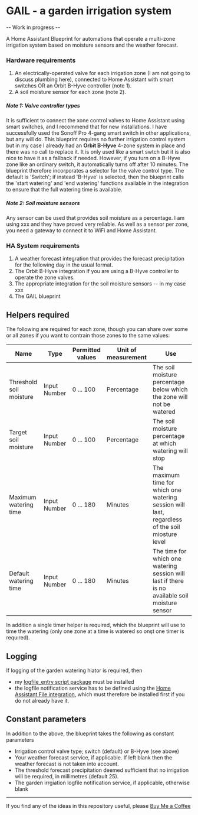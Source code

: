 # GAIL - a garden irrigation system

-- Work in progress --

A Home Assistant Blueprint for automations that operate a multi-zone irrigation system based on moisture sensors and the weather forecast.  

### Hardware requirements 
1. An electrically-operated valve for each irrigation zone (I am not going to discuss plumbing here), connected to Home Assistant with smart switches OR an Orbit B-Hyve controller (note 1).
2. A soil moisture sensor for each zone (note 2). 

##### Note 1: Valve controller types
It is sufficient to connect the xone control valves to Home Assistant using smart switches, and I recommend that for new installations. I have successfully used the Sonoff Pro 4-gang smart switch in other applications, but any will do. 
This blueprint requires no further irrigation control system but in my case I already had an **Orbit B-Hyve** 4-zone system in place and there was no call to replace it. It is only used like a smart swtch but it is also nice to have it as a fallback if needed. However, if you turn on a B-Hyve zone like an ordinary switch, it automatically turns off after 10 minutes. The blueprint therefore incorporates a selector for the valve control type. The default is 'Switch'; if instead 'B-Hyve' is selected, then the blueprint calls the 'start watering' and 'end watering' functions available in the integration to ensure that the full watering time is available. 

##### Note 2: Soil moisture sensors 
Any sensor can be used that provides soil moisture as a percentage. I am using xxx and they have proved very reliable. As well as a sensor per zone, you need a gateway to connect it to WiFi and Home Assistant.    

### HA System requirements 
1. A weather forecast integration that provides the forecast precipitation for the following day in the usual format.
2. The Orbit B-Hyve integration if you are using a B-Hyve controller to operate the zone valves.  
3. The appropriate integration for the soil moisture sensors -- in my case xxx
4. The GAIL blueprint

## Helpers required 

The following are required for each zone, though you can share over some or all zones if you want to contrain those zones to the same values: 

| Name                     | Type         | Permitted values | Unit of measurement | Use                               |
|--------------------------|--------------|------------------|---------------------|-----------------------------------|
| Threshold soil moisture  | Input Number | 0 ... 100        | Percentage | The soil moisture percentage below which the zone will not be watered  | 
| Target soil moisture     | Input Number | 0 ... 100        | Percentage | The soil moisture percentage at which watering will stop   | 
| Maximum watering time    | Input Number | 0 ... 180        | Minutes    | The maximum time for which one watering session will last, regardless of the soil miosture level | 
| Default watering time    | Input Number | 0 ... 180        | Minutes    | The time for which one watering session will last if there is no available soil moisture sensor  | 

In addition a single timer helper is required, which the blueprint will use to time the watering (only one zone at a time is watered so onşt one timer is requıred).  

## Logging

If logging of the garden watering hiator is required, then 
- my [logfile_entry script package](https://github.com/AndySymons/HEATHER-Home-Heating-Control-for-Home-Assistant-/blob/Version-2.x/Package%20scripts/logfile_entry.yaml) must be installed
- the logfile notification service has to be defined using the [Home Assistant File integration](https://www.home-assistant.io/integrations/file/), which must therefore be installed first if you do not already have it.  

## Constant parameters 

In addition to the above, the blueprint takes the following as constant parameters

- Irrigation control valve type; switch (default) or B-Hyve (see above)
- Your weather forecast service, if applicable. If left blank then the weather forecast is not taken into account. 
- The threshold forecast precipitation deemed sufficient that no irrigation will be required, in millimetres (default 25). 
- The garden irrgiation logfile notification service, if applicable, otherwise blank

 


---
If you find any of the ideas in this repository useful, please [Buy Me a Coffee](https://buymeacoffee.com/andysymons)
